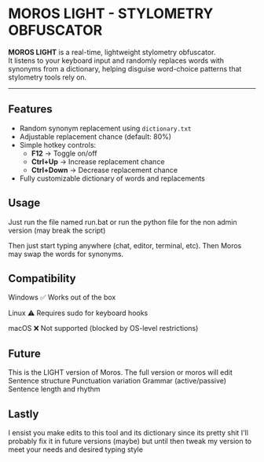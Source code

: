 # MOROS LIGHT - STYLOMETRY OBFUSCATOR

**MOROS LIGHT** is a real-time, lightweight stylometry obfuscator.  
It listens to your keyboard input and randomly replaces words with synonyms from a dictionary, helping disguise word-choice patterns that stylometry tools rely on.

---

##  Features
- Random synonym replacement using `dictionary.txt`
- Adjustable replacement chance (default: 80%)
- Simple hotkey controls:
  - **F12** → Toggle on/off  
  - **Ctrl+Up** → Increase replacement chance  
  - **Ctrl+Down** → Decrease replacement chance  
- Fully customizable dictionary of words and replacements  




##  Usage
Just run the file named run.bat or run the python file for the non admin version (may break the script)

Then just start typing anywhere (chat, editor, terminal, etc).
Then Moros may swap the words for synonyms.



##  Compatibility
Windows ✅ Works out of the box

Linux ⚠️ Requires sudo for keyboard hooks

macOS ❌ Not supported (blocked by OS-level restrictions)


## Future
This is the LIGHT version of Moros.
The full version or moros will edit
Sentence structure
Punctuation variation
Grammar (active/passive)
Sentence length and rhythm


## Lastly
I ensist you make edits to this tool and its dictionary since its pretty shit 
I'll probably fix it in future versions (maybe) but until then tweak my version to meet your needs and desired typing style 

